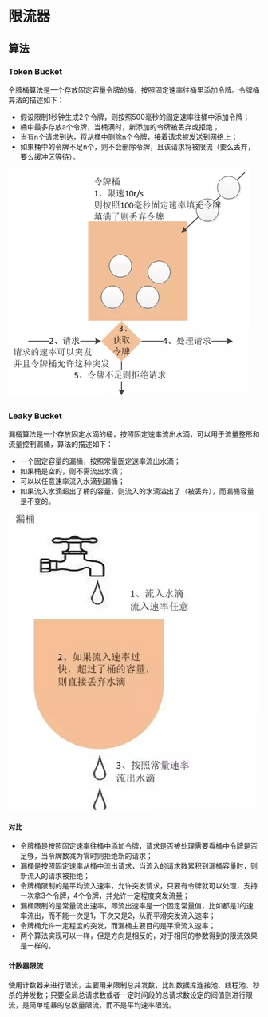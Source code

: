 # 限流器

## 算法

### Token Bucket

令牌桶算法是一个存放固定容量令牌的桶，按照固定速率往桶里添加令牌。令牌桶算法的描述如下：

- 假设限制1秒钟生成2个令牌，则按照500毫秒的固定速率往桶中添加令牌；
- 桶中最多存放a个令牌，当桶满时，新添加的令牌被丢弃或拒绝；
- 当有n个请求到达，将从桶中删除n个令牌，接着请求被发送到网络上；
- 如果桶中的令牌不足n个，则不会删除令牌，且该请求将被限流（要么丢弃，要么缓冲区等待）。

![token bucket](./img/token_bucket.png)

### Leaky Bucket

漏桶算法是一个存放固定水滴的桶，按照固定速率流出水滴，可以用于流量整形和流量控制漏桶，算法的描述如下：

- 一个固定容量的漏桶，按照常量固定速率流出水滴；
- 如果桶是空的，则不需流出水滴；
- 可以以任意速率流入水滴到漏桶；
- 如果流入水滴超出了桶的容量，则流入的水滴溢出了（被丢弃），而漏桶容量是不变的。

![leaky_bucket](./img/leaky_bucket.png)

#### 对比
- 令牌桶是按照固定速率往桶中添加令牌，请求是否被处理需要看桶中令牌是否足够，当令牌数减为零时则拒绝新的请求；
- 漏桶是按照固定速率从桶中流出请求，当流入的请求数累积到漏桶容量时，则新流入的请求被拒绝；
- 令牌桶限制的是平均流入速率，允许突发请求，只要有令牌就可以处理，支持一次拿3个令牌，4个令牌，并允许一定程度突发流量；
- 漏桶限制的是常量流出速率，即流出速率是一个固定常量值，比如都是1的速率流出，而不能一次是1，下次又是2，从而平滑突发流入速率；
- 令牌桶允许一定程度的突发，而漏桶主要目的是平滑流入速率；
- 两个算法实现可以一样，但是方向是相反的，对于相同的参数得到的限流效果是一样的。

#### 计数器限流

使用计数器来进行限流，主要用来限制总并发数，比如数据库连接池、线程池、秒杀的并发数；只要全局总请求数或者一定时间段的总请求数设定的阀值则进行限流，是简单粗暴的总数量限流，而不是平均速率限流。